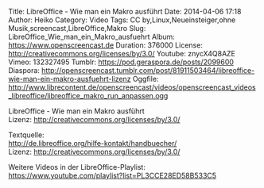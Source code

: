 Title: LibreOffice - Wie man ein Makro ausführt
Date: 2014-04-06 17:18
Author: Heiko
Category: Video
Tags: CC by,Linux,Neueinsteiger,ohne Musik,screencast,LibreOffice,Makro
Slug: LibreOffice_Wie_man_ein_Makro_ausfuehrt
Album: https://www.openscreencast.de
Duration: 376000
License: http://creativecommons.org/licenses/by/3.0/
Youtube: znycX4Q8AZE
Vimeo: 132327495
Tumblr: https://pod.geraspora.de/posts/2099600
Diaspora: http://openscreencast.tumblr.com/post/81911503464/libreoffice-wie-man-ein-makro-ausfuehrt-lizenz
Oggfile: http://www.librecontent.de/openscreencast/videos/openscreencast_videos_libreoffice/libreoffice_makro_run_anpassen.ogg

LibreOffice - Wie man ein Makro ausführt  
Lizenz: <http://creativecommons.org/licenses/by/3.0/>  
  
Textquelle:  
<http://de.libreoffice.org/hilfe-kontakt/handbuecher/>  
Lizenz: <http://creativecommons.org/licenses/by/3.0/>  
  
Weitere Videos in der LibreOffice-Playlist:
<https://www.youtube.com/playlist?list=PL3CCE28ED58B533C5>  
  

